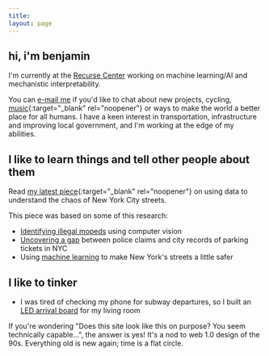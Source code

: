 ```yaml
---
title:
layout: page
---
```

<h2>hi, i'm benjamin</h2>

I'm currently at the [Recurse Center](https://www.recurse.com) working on machine learning/AI and mechanistic interpretability.

You can [e-mail me](mailto:contact_arnav.darkened639@8alias.com) if you'd like to chat about
new projects, cycling, [music](https://www.youtube.com/watch?v=OKgYJnBCjXk){:target="_blank" rel="noopener"} or ways to make the world a better place for all humans. I have a keen interest in transportation, infrastructure and improving local government, and I'm working at the edge of my abilities.

## I like to learn things and tell other people about them
Read [my latest piece](https://www.vitalcitynyc.org/articles/the-lawless-state-of-new-yorks-streets){:target="_blank" rel="noopener"} on using data to understand the chaos of New York City streets.

This piece was based on some of this research:
* [Identifying illegal mopeds](https://benjaminarnav.com/posts/moped_detector/) using computer vision
* [Uncovering a gap](https://benjaminarnav.com/posts/nyc_311/) between police claims and city records of parking tickets in NYC
* Using [machine learning](https://benjaminarnav.com/posts/nyc_trafficML/) to make New York's streets a little safer

## I like to tinker
* I was tired of checking my phone for subway departures, so I built an [LED arrival board](https://benjaminarnav.com/posts/arrivals_rgb_display/) for my living room

If you're wondering "Does this site look like this on purpose? You seem technically capable...", 
the answer is yes! It's a nod to web 1.0 design of the 90s. Everything old is new again; time is a flat circle.